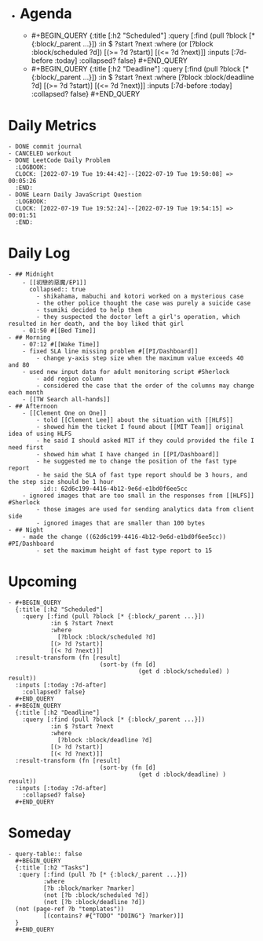 - # Agenda
	- #+BEGIN_QUERY
	  {:title [:h2 "Scheduled"]
	    :query [:find (pull ?block [* {:block/_parent ...}])
	            :in $ ?start ?next
	            :where
	            (or
	              [?block :block/scheduled ?d])
	            [(>= ?d ?start)]
	            [(<= ?d ?next)]]
	  :inputs [:7d-before :today]
	    :collapsed? false}
	  #+END_QUERY
	- #+BEGIN_QUERY
	  {:title [:h2 "Deadline"]
	    :query [:find (pull ?block [* {:block/_parent ...}])
	            :in $ ?start ?next
	            :where
	              [?block :block/deadline ?d]
	            [(>= ?d ?start)]
	            [(<= ?d ?next)]]
	    :inputs [:7d-before :today]
	    :collapsed? false}
	  #+END_QUERY
# Daily Metrics
	- DONE commit journal
	- CANCELED workout
	- DONE LeetCode Daily Problem
	  :LOGBOOK:
	  CLOCK: [2022-07-19 Tue 19:44:42]--[2022-07-19 Tue 19:50:08] =>  00:05:26
	  :END:
	- DONE Learn Daily JavaScript Question
	  :LOGBOOK:
	  CLOCK: [2022-07-19 Tue 19:52:24]--[2022-07-19 Tue 19:54:15] =>  00:01:51
	  :END:
# Daily Log
	- ## Midnight
		- [[初戀的惡魔/EP1]]
		  collapsed:: true
			- shikahama, mabuchi and kotori worked on a mysterious case
			- the other police thought the case was purely a suicide case
			- tsumiki decided to help them
			- they suspected the doctor left a girl's operation, which resulted in her death, and the boy liked that girl
		- 01:50 #[[Bed Time]]
	- ## Morning
		- 07:12 #[[Wake Time]]
		- fixed SLA line missing problem #[[PI/Dashboard]]
			- change y-axis step size when the maximum value exceeds 40 and 80
		- used new input data for adult monitoring script #Sherlock
			- add region column
			- considered the case that the order of the columns may change each month
		- [[TW Search all-hands]]
	- ## Afternoon
		- [[Clement One on One]]
			- told [[Clement Lee]] about the situation with [[HLFS]]
			- showed him the ticket I found about [[MIT Team]] original idea of using HLFS
			- he said I should asked MIT if they could provided the file I need first
			- showed him what I have changed in [[PI/Dashboard]]
			- he suggested me to change the position of the fast type report
			- he said the SLA of fast type report should be 3 hours, and the step size should be 1 hour
			  id:: 62d6c199-4416-4b12-9e6d-e1bd0f6ee5cc
		- ignored images that are too small in the responses from [[HLFS]] #Sherlock
			- those images are used for sending analytics data from client side
			- ignored images that are smaller than 100 bytes
	- ## Night
		- made the change ((62d6c199-4416-4b12-9e6d-e1bd0f6ee5cc)) #PI/Dashboard
			- set the maximum height of fast type report to 15
# Upcoming
	- #+BEGIN_QUERY
	  {:title [:h2 "Scheduled"]
	    :query [:find (pull ?block [* {:block/_parent ...}])
	            :in $ ?start ?next
	            :where
	              [?block :block/scheduled ?d]
	            [(> ?d ?start)]
	            [(< ?d ?next)]]
	  :result-transform (fn [result]
	                          (sort-by (fn [d]
	                                     (get d :block/scheduled) ) result))    
	  :inputs [:today :7d-after]
	    :collapsed? false}
	  #+END_QUERY
	- #+BEGIN_QUERY
	  {:title [:h2 "Deadline"]
	    :query [:find (pull ?block [* {:block/_parent ...}])
	            :in $ ?start ?next
	            :where
	              [?block :block/deadline ?d]
	            [(> ?d ?start)]
	            [(< ?d ?next)]]
	  :result-transform (fn [result]
	                          (sort-by (fn [d]
	                                     (get d :block/deadline) ) result))    
	  :inputs [:today :7d-after]
	    :collapsed? false}
	  #+END_QUERY
# Someday
	- query-table:: false
	  #+BEGIN_QUERY
	  {:title [:h2 "Tasks"]
	   :query [:find (pull ?b [* {:block/_parent ...}])
	          :where
	          [?b :block/marker ?marker]
	          (not [?b :block/scheduled ?d])
	          (not [?b :block/deadline ?d])
	  (not (page-ref ?b "templates"))
	          [(contains? #{"TODO" "DOING"} ?marker)]]
	  }
	  #+END_QUERY
